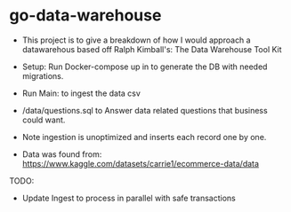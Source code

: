# go-data-warehouse
- This project is to give a breakdown of how I would approach a datawarehous based off Ralph Kimball's: The Data Warehouse Tool Kit

- Setup: Run Docker-compose up in to generate the DB with needed migrations.
- Run Main: to ingest the data csv

- /data/questions.sql to Answer data related questions that business could want. 

- Note ingestion is unoptimized and inserts each record one by one.

- Data was found from: https://www.kaggle.com/datasets/carrie1/ecommerce-data/data

TODO:
- Update Ingest to process in parallel with safe transactions 